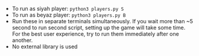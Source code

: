 * To run as siyah player: `python3 players.py S`
* To run as beyaz player: `python3 players.py B`
* Run these in separate terminals simultaneously. If you wait more than ~5 second to run second script, setting up the game will take some time. For the best user experience, try to run them immediately after one another.
* No external library is used

